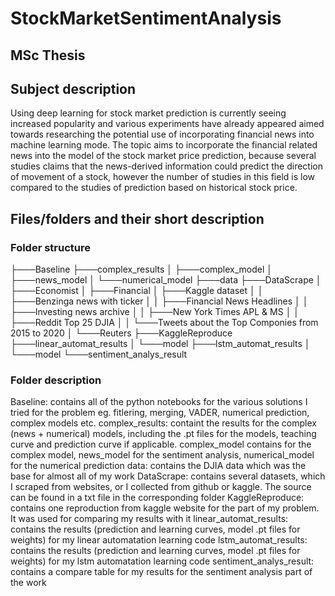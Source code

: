 # StockMarketSentimentAnalysis
## MSc Thesis
## Subject description
Using deep learning for stock market prediction is currently seeing increased popularity and various experiments have already appeared aimed towards researching the potential use of incorporating financial news into machine learning mode.
The topic aims to incorporate the financial related news into the model of the stock market price prediction, because several studies claims that the news-derived information could predict the direction of movement of a stock, however the number of studies in this field is low compared to the studies of prediction based on historical stock price.
## Files/folders and their short description
### Folder structure
├───Baseline
├───complex_results
│   ├───complex_model
│   ├───news_model
│   └───numerical_model
├───data
├───DataScrape
│   ├───Economist
│   ├───Financial
│   ├───Kaggle dataset
│   │   ├───Benzinga news with ticker
│   │   ├───Financial News Headlines
│   │   ├───Investing news archive
│   │   ├───New York Times APL & MS
│   │   ├───Reddit Top 25 DJIA
│   │   └───Tweets about the Top Componies from 2015 to 2020
│   └───Reuters
├───KaggleReproduce
├───linear_automat_results
│   └───model
├───lstm_automat_results
│   └───model
└───sentiment_analys_result
### Folder description
Baseline: contains all of the python notebooks for the various solutions I tried for the problem eg. fitlering, merging, VADER, numerical prediction, complex models etc.
complex_results: containt the results for the complex (news + numerical) models, including the .pt files for the models, teaching curve and prediction curve if applicable. complex_model contains for the complex model, news_model for the sentiment analysis, numerical_model for the numerical prediction
data: contains the DJIA data which was the base for almost all of my work
DataScrape: contains several datasets, which I scraped from websites, or I collected from github or kaggle. The source can be found in a txt file in the corresponding folder
KaggleReproduce: contains one reproduction from kaggle website for the part of my problem. It was used for comparing my results with it
linear_automat_results: contains the results (prediction and learning curves, model .pt files for weights) for my linear automatation learning code
lstm_automat_results: contains the results (prediction and learning curves, model .pt files for weights) for my lstm automatation learning code
sentiment_analys_result: contains a compare table for my results for the sentiment analysis part of the work
